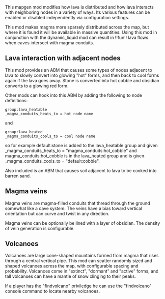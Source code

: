 This mapgen mod modifies how lava is distributed and how lava interacts with neighboring nodes in a variety of ways. Its various features can be enabled or disabled independently via configuration settings.

This mod makes magma more sparsely distributed across the map, but where it is found it will be available in massive quantities. Using this mod in conjunction with the dynamic_liquid mod can result in !!fun!! lava flows when caves intersect with magma conduits.

## Lava interaction with adjacent nodes

This mod provides an ABM that causes some types of nodes adjacent to lava to slowly convert into glowing "hot" forms, and then back to cool forms again if the lava goes away. Stone is converted into hot cobble and obsidian converts to a glowing red form.

Other mods can hook into this ABM by adding the following to node definitions:

```
group:lava_heatable
_magma_conduits_heats_to = hot node name
```

and

```
group:lava_heated
_magma_conduits_cools_to = cool node name
```

so for example default:stone is added to the lava_heatable group and given _magma_conduits_heats_to = "magma_conduits:hot_cobble" and magma_conduits:hot_cobble is in the lava_heated group and is given _magma_conduits_cools_to = "default:cobble".

Also included is an ABM that causes soil adjacent to lava to be cooked into barren sand.

## Magma veins

Magma veins are magma-filled conduits that thread through the ground somewhat like a cave system. The veins have a bias toward vertical orientation but can curve and twist in any direction.

Magma veins can be optionally be lined with a layer of obsidian. The density of vein generation is configurable.

## Volcanoes

Volcanoes are large cone-shaped mountains formed from magma that rises through a central vertical pipe. This mod can scatter randomly sized and shaped volcanoes across the map, with configurable spacing and probability. Volcanoes come in "extinct", "dormant" and "active" forms, and tall volcanoes can have a mantle of snow clinging to their peaks.

If a player has the "findvolcano" priviledge he can use the "findvolcano" console command to locate nearby volcanoes.